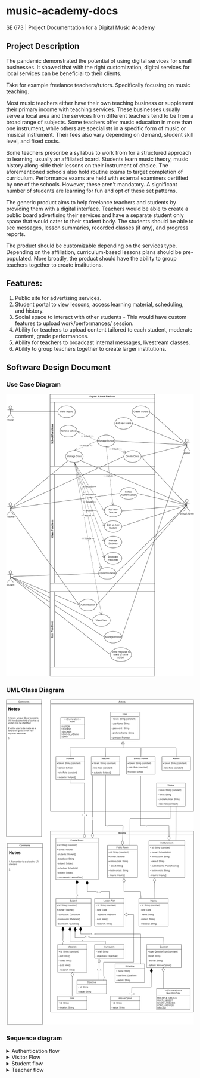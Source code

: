 # music-academy-docs
SE 673 | Project Documentation for a Digital Music Academy 

## Project Description
 
The pandemic demonstrated the potential of using digital services for small businesses. It showed that with the right customization, digital services for local services can be beneficial to their clients. 
 
Take for example freelance teachers/tutors. Specifically focusing on music teaching. 
 
Most music teachers either have their own teaching business or supplement their primary income with teaching services. These businesses usually serve a local area and the services from different teachers tend to be from a broad range of subjects. Some teachers offer music education in more than one instrument, while others are specialists in a specific form of music or musical instrument. Their fees also vary depending on demand, student skill level, and fixed costs. 
 
Some teachers prescribe a syllabus to work from for a structured approach to learning, usually an affiliated board. Students learn music theory, music history along-side their lessons on their instrument of choice. The aforementioned schools also hold routine exams to target completion of curriculum. Performance exams are held with external examiners certified by one of the schools. However, these aren't mandatory. A significant number of students are learning for fun and opt of these set patterns. 
 
The generic product aims to help freelance teachers and students by providing them with a digital interface. Teachers would be able to create a public board advertising their services and have a separate student only space that would cater to their student body. The students should be able to see messages, lesson summaries, recorded classes (if any), and progress reports. 
 
The product should be customizable depending on the services type. Depending on the affiliation, curriculum-based lessons plans should be pre-populated. More broadly, the product should have the ability to group teachers together to create institutions.
 
## Features:

1.	Public site for advertising services.
2.	Student portal to view lessons, access learning material, scheduling, and history.
3.	Social space to interact with other students - This would have custom features to upload work/performances/ session.
4.	Ability for teachers to upload content tailored to each student, moderate content, grade performances.
5.	Ability for teachers to broadcast internal messages, livestream classes.
6.	Ability to group teachers together to create larger institutions.


## Software Design Document

### Use Case Diagram
![Use Case](./docs/assets/use-case.png)

### UML Class Diagram
![UML Class](./docs/assets/uml-classes.png)

### Sequence diagram

<details>
  <summary> Authentication flow </summary>
  
 #### Authentication flow  
![UML Class](./docs/assets/seq-dia-auth.png)

</details>

<details>
  <summary> Visitor Flow </summary>
  
 #### Visitor flow  
![UML Class](./docs/assets/seq-dia-visitor-flow.png)

</details>

<details>
  <summary> Student flow </summary>
  
 #### Student flow  
![UML Class](./docs/assets/seq-dia-student-flow.png)

</details>

<details>
  <summary> Teacher flow </summary>
  
 #### Teacher flow  
![UML Class](./docs/assets/seq-dia-teacher-flow.png)

</details>

